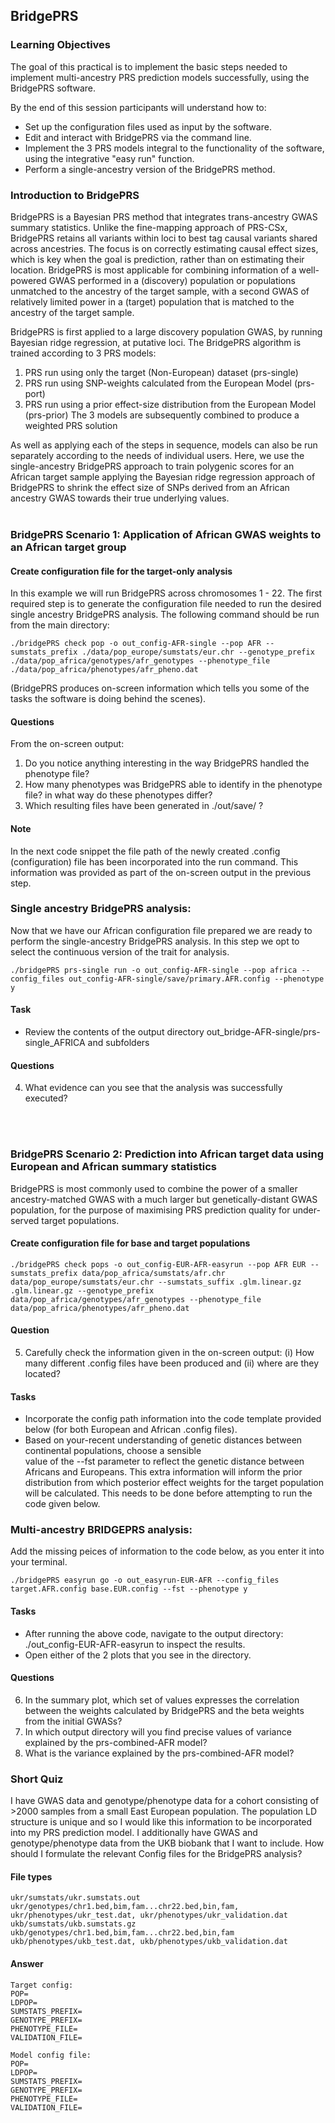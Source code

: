 ## BridgePRS

### Learning Objectives
The goal of this practical is to implement the basic steps needed to implement multi-ancestry PRS prediction models successfully, using the BridgePRS software.

By the end of this session participants will understand how to:
- Set up the configuration files used as input by the software.
- Edit and interact with BridgePRS via the command line. 
- Implement the 3 PRS models integral to the functionality of the software, using the integrative "easy run" function.
- Perform a single-ancestry version of the BridgePRS method.

### Introduction to BridgePRS
BridgePRS is a Bayesian PRS method that integrates trans-ancestry GWAS summary statistics. Unlike the fine-mapping approach of PRS-CSx, BridgePRS retains all variants within loci to best tag causal variants shared across ancestries. The focus is on correctly estimating causal effect sizes, which is key when the goal is prediction, rather than on estimating their location. BridgePRS is most applicable for combining information of a well-powered GWAS performed in a (discovery) population or populations unmatched to the ancestry of the target sample, with a second GWAS of relatively limited power in a (target) population that is matched to the ancestry of the target sample.

BridgePRS is first applied to a large discovery population GWAS, by running Bayesian ridge regression, at putative loci. The BridgePRS algorithm is trained according to 3 PRS models:
1. PRS run using only the target (Non-European) dataset (prs-single)
2. PRS run using SNP-weights calculated from the European Model (prs-port)
3. PRS run using a prior effect-size distribution from the European Model (prs-prior)
The 3 models are subsequently combined to produce a weighted PRS solution

As well as applying each of the steps in sequence, models can also be run separately according to the needs of individual users. Here, we use the single-ancestry BridgePRS approach to train polygenic scores for an African target sample applying the Bayesian ridge regression approach of BridgePRS to shrink the effect size of SNPs derived from an African ancestry GWAS towards their true underlying values.
<br><br> 
### BridgePRS Scenario 1: Application of African GWAS weights to an African target group

#### Create configuration file for the target-only analysis
In this example we will run BridgePRS across chromosomes 1 - 22. The first required step is to generate the configuration file needed to run the desired single ancestry BridgePRS analysis. The following command should be run from the main directory:
```
./bridgePRS check pop -o out_config-AFR-single --pop AFR --sumstats_prefix ./data/pop_europe/sumstats/eur.chr --genotype_prefix ./data/pop_africa/genotypes/afr_genotypes --phenotype_file ./data/pop_africa/phenotypes/afr_pheno.dat
```
(BridgePRS produces on-screen information which tells you some of the tasks the software is doing behind the scenes).

#### Questions
From the on-screen output:
1. Do you notice anything interesting in the way BridgePRS handled the phenotype file?
2. How many phenotypes was BridgePRS able to identify in the phenotype file? in what way do these phenotypes differ?
3. Which resulting files have been generated in ./out/save/ ?

#### Note
In the next code snippet the file path of the newly created .config (configuration) file has been incorporated into the run command. This information was provided as part of the on-screen output in the previous step. 


### Single ancestry BridgePRS analysis:
Now that we have our African configuration file prepared we are ready to perform the single-ancestry BridgePRS analysis.
In this step we opt to select the continuous version of the trait for analysis.
```
./bridgePRS prs-single run -o out_config-AFR-single --pop africa --config_files out_config-AFR-single/save/primary.AFR.config --phenotype y
```

#### Task
- Review the contents of the output directory  out_bridge-AFR-single/prs-single_AFRICA and subfolders

#### Questions
4. What evidence can you see that the analysis was successfully executed?

<br><br> 

### BridgePRS Scenario 2:  Prediction into African target data using European and African summary statistics
BridgePRS is most commonly used to combine the power of a smaller ancestry-matched GWAS with a much larger but genetically-distant GWAS population, for the purpose of maximising PRS prediction quality for under-served target populations.

#### Create configuration file for base and target populations
```
./bridgePRS check pops -o out_config-EUR-AFR-easyrun --pop AFR EUR --sumstats_prefix data/pop_africa/sumstats/afr.chr data/pop_europe/sumstats/eur.chr --sumstats_suffix .glm.linear.gz .glm.linear.gz --genotype_prefix data/pop_africa/genotypes/afr_genotypes --phenotype_file data/pop_africa/phenotypes/afr_pheno.dat
```
#### Question
5. Carefully check the information given in the on-screen output: (i) How many different .config files have been produced
   and (ii) where are they located?

#### Tasks
- Incorporate the config path information into the code template provided below (for both European and African .config files).
- Based on your-recent understanding of genetic distances between continental populations, choose a sensible    
  value of the --fst parameter to reflect the genetic distance between Africans and Europeans. This extra information will inform the prior   distribution from which posterior effect weights for the target population will be calculated. This needs to be done before attempting to
  run the code given below.

### Multi-ancestry BRIDGEPRS analysis:
Add the missing peices of information to the code below, as you enter it into your terminal.
```
./bridgePRS easyrun go -o out_easyrun-EUR-AFR --config_files target.AFR.config base.EUR.config --fst --phenotype y
```

#### Tasks
- After running the above code, navigate to the output directory: ./out_config-EUR-AFR-easyrun to inspect the results.
- Open either of the 2 plots that you see in the directory.

#### Questions
6. In the summary plot, which set of values expresses the correlation between the weights calculated by BridgePRS and
   the beta weights from the initial GWASs?
8. In which output directory will you find precise values of variance explained by the prs-combined-AFR model?
9. What is the variance explained by the prs-combined-AFR model?

### Short Quiz
I have GWAS data and genotype/phenotype data for a cohort consisting of >2000 samples from a small East European population. 
The population LD structure is unique and so I would like this information to be incorporated into my PRS prediction model. I additionally have GWAS and genotype/phenotype data from the UKB biobank that I want to include. How should I formulate the relevant Config files for the BridgePRS analysis?

#### File types
```
ukr/sumstats/ukr.sumstats.out
ukr/genotypes/chr1.bed,bim,fam...chr22.bed,bin,fam,
ukr/phenotypes/ukr_test.dat, ukr/phenotypes/ukr_validation.dat
ukb/sumstats/ukb.sumstats.gz
ukb/genotypes/chr1.bed,bim,fam...chr22.bed,bin,fam
ukb/phenotypes/ukb_test.dat, ukb/phenotypes/ukb_validation.dat
```
#### Answer
```
Target config:
POP=
LDPOP=
SUMSTATS_PREFIX=
GENOTYPE_PREFIX=
PHENOTYPE_FILE=
VALIDATION_FILE=

Model config file:
POP=
LDPOP=
SUMSTATS_PREFIX=
GENOTYPE_PREFIX=
PHENOTYPE_FILE=
VALIDATION_FILE=
```
